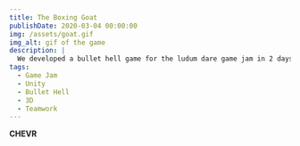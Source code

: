```yaml
---
title: The Boxing Goat
publishDate: 2020-03-04 00:00:00
img: /assets/goat.gif
img_alt: gif of the game
description: |
  We developed a bullet hell game for the ludum dare game jam in 2 days
tags:
  - Game Jam
  - Unity
  - Bullet Hell
  - 3D
  - Teamwork
---
```


**CHEVR**

